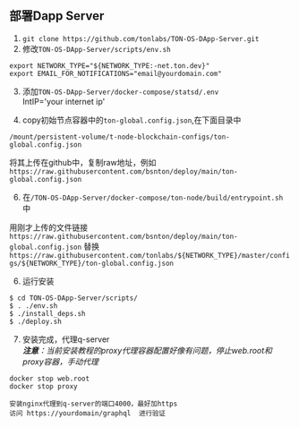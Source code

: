 ## 部署Dapp Server
1. `git clone https://github.com/tonlabs/TON-OS-DApp-Server.git`
2. 修改`TON-OS-DApp-Server/scripts/env.sh`
```
export NETWORK_TYPE="${NETWORK_TYPE:-net.ton.dev}"
export EMAIL_FOR_NOTIFICATIONS="email@yourdomain.com"
```
3. 添加`TON-OS-DApp-Server/docker-compose/statsd/.env `  
	IntIP='your internet ip'

5. copy初始节点容器中的`ton-global.config.json`,在下面目录中
```
/mount/persistent-volume/t-node-blockchain-configs/ton-global.config.json
```
将其上传在github中，复制raw地址，例如`https://raw.githubusercontent.com/bsnton/deploy/main/ton-global.config.json`

6. 在`/TON-OS-DApp-Server/docker-compose/ton-node/build/entrypoint.sh
`中

用刚才上传的文件链接
`https://raw.githubusercontent.com/bsnton/deploy/main/ton-global.config.json`
替换`https://raw.githubusercontent.com/tonlabs/${NETWORK_TYPE}/master/configs/${NETWORK_TYPE}/ton-global.config.json`


6. 运行安装
```
$ cd TON-OS-DApp-Server/scripts/
$ . ./env.sh 
$ ./install_deps.sh
$ ./deploy.sh

```
7. 安装完成，代理q-server  
***注意**：当前安装教程的proxy代理容器配置好像有问题，停止web.root和proxy容器，手动代理*
```
docker stop web.root
docker stop proxy
```
	安装nginx代理到q-server的端口4000，最好加https
	访问 https://yourdomain/graphql  进行验证

